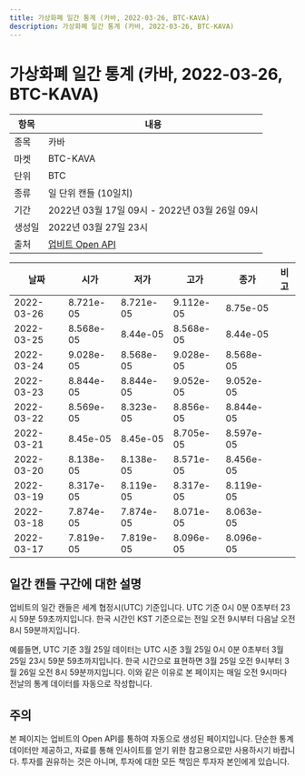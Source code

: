 ```yaml
---
title: 가상화폐 일간 통계 (카바, 2022-03-26, BTC-KAVA)
description: 가상화폐 일간 통계 (카바, 2022-03-26, BTC-KAVA)
---
```


가상화폐 일간 통계 (카바, 2022-03-26, BTC-KAVA)
===

|항목|내용|
|--|--|
|종목|카바|
|마켓|BTC-KAVA|
|단위|BTC|
|종류|일 단위 캔들 (10일치)|
|기간|2022년 03월 17일 09시 - 2022년 03월 26일 09시|
|생성일|2022년 03월 27일 23시|
|출처|[업비트 Open API](https://docs.upbit.com)|


|날짜|시가|저가|고가|종가|비고|
|--|--|--|--|--|--|
|2022-03-26|8.721e-05|8.721e-05|9.112e-05|8.75e-05|    |
|2022-03-25|8.568e-05|8.44e-05|8.568e-05|8.44e-05|    |
|2022-03-24|9.028e-05|8.568e-05|9.028e-05|8.568e-05|    |
|2022-03-23|8.844e-05|8.844e-05|9.052e-05|9.052e-05|    |
|2022-03-22|8.569e-05|8.323e-05|8.856e-05|8.844e-05|    |
|2022-03-21|8.45e-05|8.45e-05|8.705e-05|8.597e-05|    |
|2022-03-20|8.138e-05|8.138e-05|8.571e-05|8.456e-05|    |
|2022-03-19|8.317e-05|8.119e-05|8.317e-05|8.119e-05|    |
|2022-03-18|7.874e-05|7.874e-05|8.071e-05|8.063e-05|    |
|2022-03-17|7.819e-05|7.819e-05|8.096e-05|8.096e-05|    |


일간 캔들 구간에 대한 설명
---


업비트의 일간 캔들은 세계 협정시(UTC) 기준입니다. 
UTC 기준 0시 0분 0초부터 23시 59분 59초까지입니다. 
한국 시간인 KST 기준으로는 전일 오전 9시부터 다음날 오전 8시 59분까지입니다. 


예를들면, UTC 기준 3월 25일 데이터는 UTC 시준 3월 25일 0시 0분 0초부터 3월 25일 23시 59분 59초까지입니다. 
한국 시간으로 표현하면 3월 25일 오전 9시부터 3월 26일 오전 8시 59분까지입니다. 
이와 같은 이유로 본 페이지는 매일 오전 9시마다 전날의 통계 데이터를 자동으로 작성합니다. 


주의
---


본 페이지는 업비트의 Open API를 통하여 자동으로 생성된 페이지입니다. 
단순한 통계 데이터만 제공하고, 자료를 통해 인사이트를 얻기 위한 참고용으로만 사용하시기 바랍니다. 
투자를 권유하는 것은 아니며, 투자에 대한 모든 책임은 투자자 본인에게 있습니다. 
